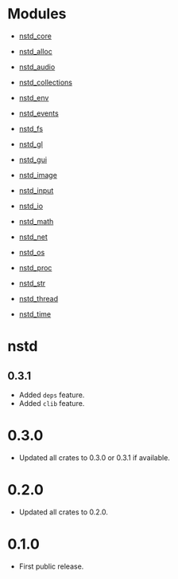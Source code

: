 # Modules

- [nstd_core](src/core/CHANGELOG.md)

- [nstd_alloc](src/std/alloc/CHANGELOG.md)

- [nstd_audio](src/std/audio/CHANGELOG.md)

- [nstd_collections](src/std/collections/CHANGELOG.md)

- [nstd_env](src/std/env/CHANGELOG.md)

- [nstd_events](src/std/events/CHANGELOG.md)

- [nstd_fs](src/std/fs/CHANGELOG.md)

- [nstd_gl](src/std/gl/CHANGELOG.md)

- [nstd_gui](src/std/gui/CHANGELOG.md)

- [nstd_image](src/std/image/CHANGELOG.md)

- [nstd_input](src/std/input/CHANGELOG.md)

- [nstd_io](src/std/io/CHANGELOG.md)

- [nstd_math](src/std/math/CHANGELOG.md)

- [nstd_net](src/std/net/CHANGELOG.md)

- [nstd_os](src/std/os/CHANGELOG.md)

- [nstd_proc](src/std/proc/CHANGELOG.md)

- [nstd_str](src/std/str/CHANGELOG.md)

- [nstd_thread](src/std/thread/CHANGELOG.md)

- [nstd_time](src/std/time/CHANGELOG.md)

# nstd
## 0.3.1
- Added `deps` feature.
- Added `clib` feature.
# 0.3.0
- Updated all crates to 0.3.0 or 0.3.1 if available.
# 0.2.0
- Updated all crates to 0.2.0.
# 0.1.0
- First public release.
